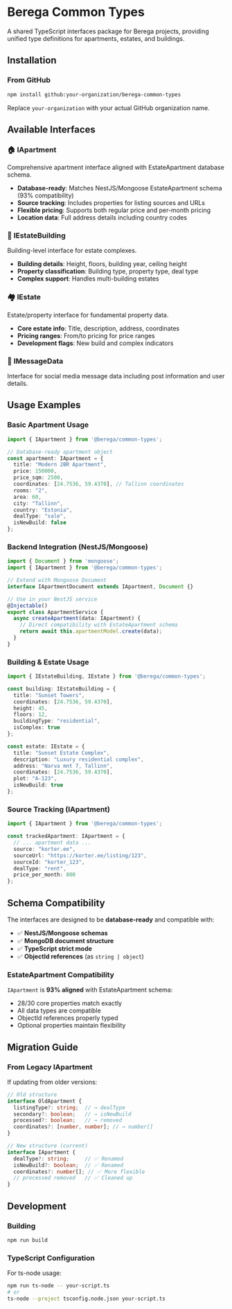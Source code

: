 # Berega Common Types

A shared TypeScript interfaces package for Berega projects, providing unified type definitions for apartments, estates, and buildings.

## Installation

### From GitHub

```bash
npm install github:your-organization/berega-common-types
```

Replace `your-organization` with your actual GitHub organization name.

## Available Interfaces

### 🏠 **IApartment**
Comprehensive apartment interface aligned with EstateApartment database schema.
- **Database-ready**: Matches NestJS/Mongoose EstateApartment schema (93% compatibility)
- **Source tracking**: Includes properties for listing sources and URLs
- **Flexible pricing**: Supports both regular price and per-month pricing
- **Location data**: Full address details including country codes

### 🏢 **IEstateBuilding** 
Building-level interface for estate complexes.
- **Building details**: Height, floors, building year, ceiling height
- **Property classification**: Building type, property type, deal type
- **Complex support**: Handles multi-building estates

### 🏘️ **IEstate**
Estate/property interface for fundamental property data.
- **Core estate info**: Title, description, address, coordinates
- **Pricing ranges**: From/to pricing for price ranges
- **Development flags**: New build and complex indicators

### 📱 **IMessageData**
Interface for social media message data including post information and user details.

## Usage Examples

### Basic Apartment Usage
```typescript
import { IApartment } from '@berega/common-types';

// Database-ready apartment object
const apartment: IApartment = {
  title: "Modern 2BR Apartment",
  price: 150000,
  price_sqm: 2500,
  coordinates: [24.7536, 59.4370], // Tallinn coordinates
  rooms: "2",
  area: 60,
  city: "Tallinn",
  country: "Estonia",
  dealType: "sale",
  isNewBuild: false
};
```

### Backend Integration (NestJS/Mongoose)
```typescript
import { Document } from 'mongoose';
import { IApartment } from '@berega/common-types';

// Extend with Mongoose Document
interface IApartmentDocument extends IApartment, Document {}

// Use in your NestJS service
@Injectable()
export class ApartmentService {
  async createApartment(data: IApartment) {
    // Direct compatibility with EstateApartment schema
    return await this.apartmentModel.create(data);
  }
}
```

### Building & Estate Usage
```typescript
import { IEstateBuilding, IEstate } from '@berega/common-types';

const building: IEstateBuilding = {
  title: "Sunset Towers",
  coordinates: [24.7536, 59.4370],
  height: 45,
  floors: 12,
  buildingType: "residential",
  isComplex: true
};

const estate: IEstate = {
  title: "Sunset Estate Complex",
  description: "Luxury residential complex",
  address: "Narva mnt 7, Tallinn",
  coordinates: [24.7536, 59.4370],
  plot: "A-123",
  isNewBuild: true
};
```

### Source Tracking (IApartment)
```typescript
import { IApartment } from '@berega/common-types';

const trackedApartment: IApartment = {
  // ... apartment data ...
  source: "korter.ee",
  sourceUrl: "https://korter.ee/listing/123",
  sourceId: "korter_123",
  dealType: "rent",
  price_per_month: 800
};
```

## Schema Compatibility

The interfaces are designed to be **database-ready** and compatible with:

- ✅ **NestJS/Mongoose schemas**
- ✅ **MongoDB document structure** 
- ✅ **TypeScript strict mode**
- ✅ **ObjectId references** (as `string | object`)

### EstateApartment Compatibility
`IApartment` is **93% aligned** with EstateApartment schema:
- 28/30 core properties match exactly
- All data types are compatible
- ObjectId references properly typed
- Optional properties maintain flexibility

## Migration Guide

### From Legacy IApartment
If updating from older versions:

```typescript
// Old structure
interface OldApartment {
  listingType?: string;  // → dealType
  secondary?: boolean;   // → isNewBuild  
  processed?: boolean;   // → removed
  coordinates?: [number, number]; // → number[]
}

// New structure (current)
interface IApartment {
  dealType?: string;     // ✅ Renamed
  isNewBuild?: boolean;  // ✅ Renamed
  coordinates?: number[]; // ✅ More flexible
  // processed removed   // ✅ Cleaned up
}
```

## Development

### Building
```bash
npm run build
```

### TypeScript Configuration
For ts-node usage:
```bash
npm run ts-node -- your-script.ts
# or
ts-node --project tsconfig.node.json your-script.ts
``` 